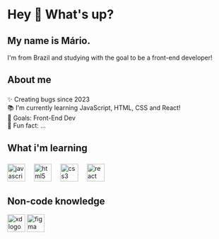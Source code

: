 


<h1 align="left">Hey 👋 What's up?</h1>


###

<p align="left"><h2>My name is Mário.</h2></p>
<p align="left">I'm  from Brazil and studying with the goal to be a front-end developer!</p>

###

<h2 align="left">About me</h2>

###

<p align="left">✨ Creating bugs since 2023<br>📚 I'm currently learning JavaScript, HTML, CSS and React!<br>🎯 Goals: Front-End Dev <br>🎲 Fun fact: ...</p>

###

<h2 align="left">What i'm learning </h2>

###

<div align="left">
  <img src="https://cdn.jsdelivr.net/gh/devicons/devicon/icons/javascript/javascript-original.svg" height="40" alt="javascript logo"  />
  <img width="12" />
  <img src="https://cdn.jsdelivr.net/gh/devicons/devicon/icons/html5/html5-original.svg" height="40" alt="html5 logo"  />
  <img width="12" />
  <img src="https://cdn.jsdelivr.net/gh/devicons/devicon/icons/css3/css3-original.svg" height="40" alt="css3 logo"  />
  <img width="12" />
  <img src="https://cdn.jsdelivr.net/gh/devicons/devicon/icons/react/react-original.svg" height="40" alt="react logo"  />
  <img width="12" />
  
</div>

###
 
<h2 align="left">Non-code knowledge </h2>
<img src="https://cdn.jsdelivr.net/gh/devicons/devicon/icons/xd/xd-plain.svg" height="40" alt="xd logo"  />
<img src="https://cdn.jsdelivr.net/gh/devicons/devicon/icons/figma/figma-original.svg" height="40" alt="figma"  />

###
